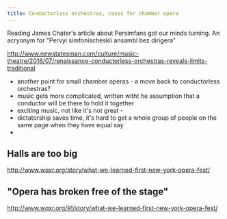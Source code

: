 ```yaml
---
title: Conductorless orchestras, cases for chamber opera
---
```


Reading James Chater's article about Persimfans got our minds turning. An acryonym for "Pervyi simfonischeskii ansambl bez dirigera"


http://www.newstatesman.com/culture/music-theatre/2016/07/renaissance-conductorless-orchestras-reveals-limits-traditional

- another point for small chamber operas - a move back to conductorless orchestras?
- music gets more complicated, written witht he assumption that a conductor will be there to hold it together
- exciting music, not like it's not great - 
- dictatorship saves time, it's hard to get a whole group of people on the same page when they have equal say
- 

## Halls are too big

http://www.wqxr.org/story/what-we-learned-first-new-york-opera-fest/

## "Opera has broken free of the stage"

http://www.wqxr.org/#!/story/what-we-learned-first-new-york-opera-fest/
